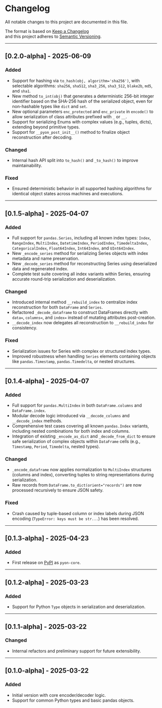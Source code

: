 # Changelog

All notable changes to this project are documented in this file.

The format is based on [Keep a Changelog](https://keepachangelog.com/en/1.0.0/)  
and this project adheres to [Semantic Versioning](https://semver.org/).

---

## [0.2.0-alpha] - 2025-06-09

### Added
- Support for hashing via `to_hash(obj, algorithm='sha256')`, with selectable algorithms: `sha256`, `sha512`, `sha3_256`, `sha3_512`, `blake2b`, `md5`, and `sha1`.
- New method `to_int(obj)` that generates a deterministic 256-bit integer identifier based on the SHA-256 hash of the serialized object, even for non-hashable types like `dict` and `set`.
- New optional parameters `enc_protected` and `enc_private` in `encode()` to allow serialization of class attributes prefixed with `_` or `__`.
- Support for serializing Enums with complex values (e.g., tuples, dicts), extending beyond primitive types.
- Support for `__pyon_post_init__()` method to finalize object reconstruction after decoding.

### Changed
- Internal hash API split into `to_hash()` and `_to_hash()` to improve maintainability.

### Fixed
- Ensured deterministic behavior in all supported hashing algorithms for identical object states across machines and executions.

---

## [0.1.5-alpha] - 2025-04-07
### Added
- Full support for `pandas.Series`, including all known index types: `Index`, `RangeIndex`, `MultiIndex`, `DatetimeIndex`, `PeriodIndex`, `TimedeltaIndex`, `CategoricalIndex`, `Float64Index`, `Int64Index`, and `UInt64Index`.
- New `_encode_series` method for serializing Series objects with index metadata and name preservation.
- New `_decode_series` method for reconstructing Series using deserialized data and regenerated index.
- Complete test suite covering all index variants within Series, ensuring accurate round-trip serialization and deserialization.

### Changed
- Introduced internal method `__rebuild_index` to centralize index reconstruction for both `DataFrame` and `Series`.
- Refactored `_decode_dataframe` to construct DataFrames directly with `data=`, `columns=`, and `index=` instead of mutating attributes post-creation.
- `__decode_index` now delegates all reconstruction to `__rebuild_index` for consistency.

### Fixed
- Serialization issues for Series with complex or structured index types.
- Improved robustness when handling `Series` elements containing objects like `pandas.Timestamp`, `pandas.Timedelta`, or nested structures.

---

## [0.1.4-alpha] - 2025-04-07
### Added
- Full support for `pandas.MultiIndex` in both `DataFrame.columns` and `DataFrame.index`.
- Modular decode logic introduced via `__decode_columns` and `__decode_index` methods.
- Comprehensive test cases covering all known `pandas.Index` variants, including nested combinations for both index and columns.
- Integration of existing `_encode_as_dict` and `_decode_from_dict` to ensure safe serialization of complex objects within `DataFrame` cells (e.g., `Timestamp`, `Period`, `Timedelta`, nested types).

### Changed
- `_encode_dataframe` now applies normalization to `MultiIndex` structures (columns and index), converting tuples to string representations during serialization.
- Raw records from `DataFrame.to_dict(orient="records")` are now processed recursively to ensure JSON safety.

### Fixed
- Crash caused by tuple-based column or index labels during JSON encoding (`TypeError: keys must be str...`) has been resolved.

---

## [0.1.3-alpha] - 2025-04-23
### Added
- First release on [PyPI](https://pypi.org/project/pyon-core/) as `pyon-core`.

---

## [0.1.2-alpha] - 2025-03-23
### Added
- Support for Python `Type` objects in serialization and deserialization.

---

## [0.1.1-alpha] - 2025-03-22
### Changed
- Internal refactors and preliminary support for future extensibility.

---

## [0.1.0-alpha] - 2025-03-22
### Added
- Initial version with core encoder/decoder logic.
- Support for common Python types and basic pandas objects.
